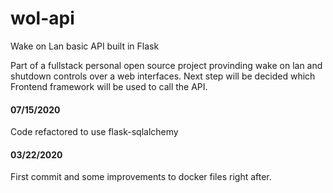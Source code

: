 # wol-api
Wake on Lan basic API built in Flask

Part of a fullstack personal open source project provinding wake on lan and shutdown controls over a web interfaces. Next step will be decided which Frontend framework will be used to call the API. 

#### 07/15/2020 

Code refactored to use flask-sqlalchemy

#### 03/22/2020 

First commit and some improvements to docker files right after. 
